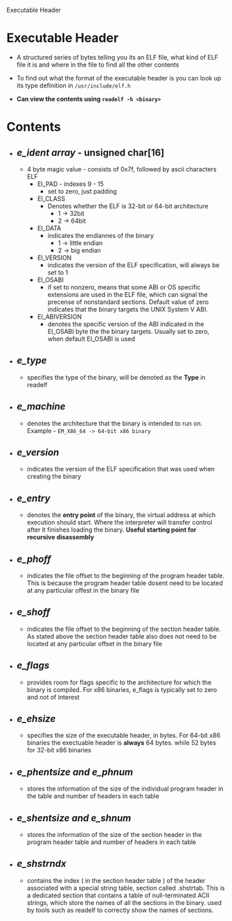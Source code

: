 Executable Header

# Executable Header

- A structured series of bytes telling you its an ELF file, what kind of ELF file it is and where in the file to find all the other contents
- To find out what the format of the executable header is you can look up its type definition in ```/usr/include/elf.h```

- **Can view the contents using ```readelf -h <binary>```**

# Contents
- ## ***e_ident array*** - unsigned char[16]
	- 4 byte magic value - consists of 0x7f, followed by ascii characters ELF
		- EI_PAD - indexes 9 - 15
			- set to zero, just padding
		- EI_CLASS 
			- Denotes whether the ELF is 32-bit or 64-bit architecture
				- 1 -> 32bit
				- 2 -> 64bit
		- EI_DATA
			- indicates the endiannes of the binary
				- 1 -> little endian
				- 2 -> big endian
		- EI_VERSION
			- indicates the version of the ELF specification, will always be set to 1
		- EI_OSABI
			- if set to nonzero, means that some ABI or OS specific extensions are used in the ELF file, which can signal the precense of nonstandard sections. Default value of zero indicates that the binary targets the UNIX System V ABI.
		- EI_ABIVERSION
			- denotes the specific version of the ABI indicated in the EI_OSABI byte the the binary targets. Usually set to zero, when default EI_OSABI is used
			
- ## ***e_type*** 
	- specifies the type of the binary, will be denoted as the **Type** in readelf

- ## ***e_machine***
	- denotes the architecture that the binary is intended to run on. Example - `EM_X86_64 -> 64-bit x86 binary`

- ## ***e_version***
	- indicates the version of the ELF specification that was used when creating the binary

- ## ***e_entry***
	- denotes the **entry point** of the binary, the virtual address at which execution should start. Where the interpreter will transfer control after it finishes loading the binary. **Useful starting point for recursive disassembly**

- ## ***e_phoff***
	- indicates the file offset to the beginning of the program header table. This is because the program header table dosent need to be located at any particular offest in the binary file

- ## ***e_shoff***
	- indicates the file offset to the beginning of the section header table. As stated above the section header table also does not need to be located at any particular offset in the binary file

- ## ***e_flags***
	- provides room for flags specific to the architecture for which the binary is compiled. For x86 binaries, e_flags is typically set to zero and not of interest 

- ## ***e_ehsize***
	- specifies the size of the executable header, in bytes. For 64-bit x86 binaries the exectuable header is **always** 64 bytes. while 52 bytes for 32-bit x86 binaries

- ## ***e_phentsize and e_phnum***
	- stores the information of the size of the individual program header in the table and number of headers in each table

- ## ***e_shentsize and e_shnum***
	- stores the information of the size of the section header in the program header table and number of headers in each table


- ## ***e_shstrndx***
	- contains the index ( in the section header table ) of the header associated with a special string table, section called .shstrtab. This is a dedicated section that contains a table of null-terminated ACII strings, which store the names of all the sections in the binary. used by tools such as readelf to correctly show the names of sections.